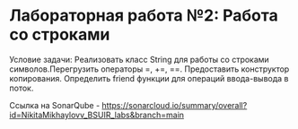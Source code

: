 # Лабораторная работа №2: Работа cо строками 
Условие задачи:
Реализовать класс String для работы со строками символов.Перегрузить операторы =, +=,  ==. Предоставить конструктор копирования. Определить friend функции для операций ввода-вывода в поток.

Ссылка на SonarQube - https://sonarcloud.io/summary/overall?id=NikitaMikhaylovv_BSUIR_labs&branch=main
